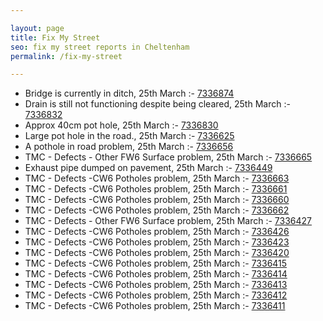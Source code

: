 ```yaml
---

layout: page
title: Fix My Street
seo: fix my street reports in Cheltenham
permalink: /fix-my-street

---
```


<!-- fix_marker starts -->

- Bridge is currently in ditch, 25th March :- [7336874](https://www.fixmystreet.com/report/7336874)
- Drain is still not functioning despite being cleared, 25th March :- [7336832](https://www.fixmystreet.com/report/7336832)
- Approx 40cm pot hole, 25th March :- [7336830](https://www.fixmystreet.com/report/7336830)
- Large pot hole in the road., 25th March :- [7336625](https://www.fixmystreet.com/report/7336625)
- A pothole in road problem, 25th March :- [7336656](https://www.fixmystreet.com/report/7336656)
- TMC - Defects - Other FW6  Surface problem, 25th March :- [7336665](https://www.fixmystreet.com/report/7336665)
- Exhaust pipe dumped on pavement, 25th March :- [7336449](https://www.fixmystreet.com/report/7336449)
- TMC - Defects -CW6 Potholes  problem, 25th March :- [7336663](https://www.fixmystreet.com/report/7336663)
- TMC - Defects -CW6 Potholes  problem, 25th March :- [7336661](https://www.fixmystreet.com/report/7336661)
- TMC - Defects -CW6 Potholes  problem, 25th March :- [7336660](https://www.fixmystreet.com/report/7336660)
- TMC - Defects -CW6 Potholes  problem, 25th March :- [7336662](https://www.fixmystreet.com/report/7336662)
- TMC - Defects - Other FW6  Surface problem, 25th March :- [7336427](https://www.fixmystreet.com/report/7336427)
- TMC - Defects -CW6 Potholes  problem, 25th March :- [7336426](https://www.fixmystreet.com/report/7336426)
- TMC - Defects -CW6 Potholes  problem, 25th March :- [7336423](https://www.fixmystreet.com/report/7336423)
- TMC - Defects -CW6 Potholes  problem, 25th March :- [7336420](https://www.fixmystreet.com/report/7336420)
- TMC - Defects -CW6 Potholes  problem, 25th March :- [7336415](https://www.fixmystreet.com/report/7336415)
- TMC - Defects -CW6 Potholes  problem, 25th March :- [7336414](https://www.fixmystreet.com/report/7336414)
- TMC - Defects -CW6 Potholes  problem, 25th March :- [7336413](https://www.fixmystreet.com/report/7336413)
- TMC - Defects -CW6 Potholes  problem, 25th March :- [7336412](https://www.fixmystreet.com/report/7336412)
- TMC - Defects -CW6 Potholes  problem, 25th March :- [7336411](https://www.fixmystreet.com/report/7336411)

<!-- fix_marker ends -->